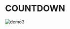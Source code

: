 # COUNTDOWN


![demo3](https://user-images.githubusercontent.com/65905081/180659068-78fb7493-6b83-4319-a872-58280ea67265.gif)

